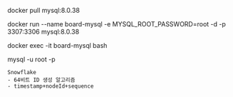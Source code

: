 docker pull mysql:8.0.38

docker run --name board-mysql -e MYSQL_ROOT_PASSWORD=root -d -p 3307:3306 mysql:8.0.38

docker exec -it board-mysql bash

mysql -u root -p


[//]: # (PK 선택 전략)
````
Snowflake
- 64비트 ID 생성 알고리즘
- timestamp+nodeId+sequence
````